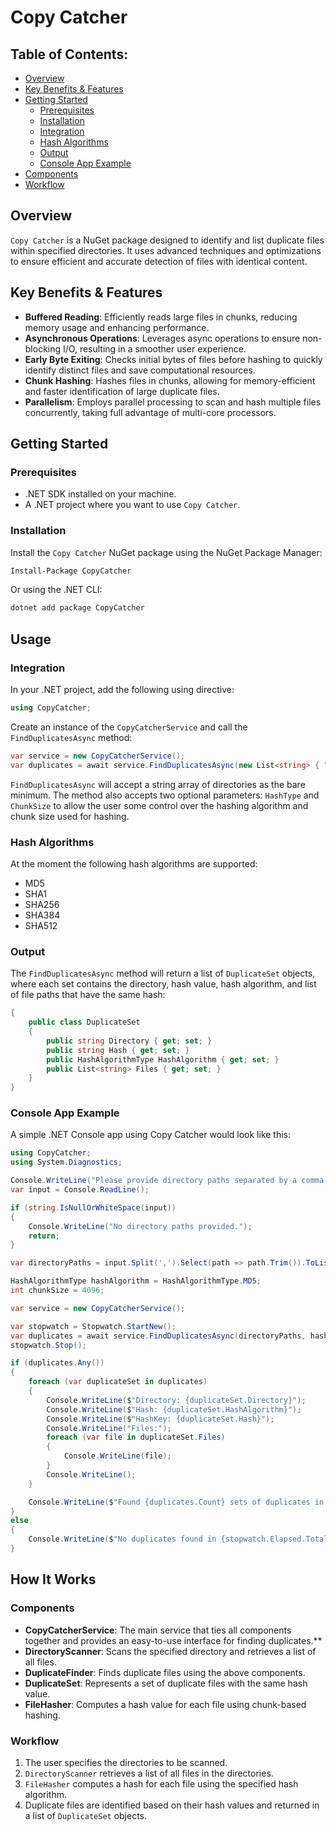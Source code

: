 Copy Catcher
==========================

Table of Contents:
--------
<!-- TOC start (generated with https://github.com/derlin/bitdowntoc) -->

- [Overview](#overview)
- [Key Benefits & Features](#keybenefits)
- [Getting Started](#gettingstarted)
    - [Prerequisites](#prerequisites)
    - [Installation](#installation)
    - [Integration](#integration)
    - [Hash Algorithms](#algorithms)
    - [Output](#output)
    - [Console App Example](#console-app-example)
- [Components](#components)
- [Workflow](#workflow)

<!-- TOC end -->

<!-- TOC --><a name="overview"></a>
Overview
--------

`Copy Catcher` is a NuGet package designed to identify and list duplicate files within specified directories. It uses advanced techniques and optimizations to ensure efficient and accurate detection of files with identical content.

<!-- TOC --><a name="keybenefits"></a>
Key Benefits & Features
-----------------------

- **Buffered Reading**: Efficiently reads large files in chunks, reducing memory usage and enhancing performance.
- **Asynchronous Operations**: Leverages async operations to ensure non-blocking I/O, resulting in a smoother user experience.
- **Early Byte Exiting**: Checks initial bytes of files before hashing to quickly identify distinct files and save computational resources.
- **Chunk Hashing**: Hashes files in chunks, allowing for memory-efficient and faster identification of large duplicate files.
- **Parallelism**: Employs parallel processing to scan and hash multiple files concurrently, taking full advantage of multi-core processors.

<!-- TOC --><a name="gettingstarted"></a>
Getting Started
---------------

<!-- TOC --><a name="prerequisites"></a>
### Prerequisites

-   .NET SDK installed on your machine.
-   A .NET project where you want to use `Copy Catcher`.

<!-- TOC --><a name="installation"></a>
### Installation

Install the `Copy Catcher` NuGet package using the NuGet Package Manager:

```bash
Install-Package CopyCatcher
```

Or using the .NET CLI:

```bash
dotnet add package CopyCatcher
```

Usage
-----

<!-- TOC --><a name="integration"></a>
### Integration

In your .NET project, add the following using directive:

```csharp
using CopyCatcher;
```

Create an instance of the `CopyCatcherService` and call the `FindDuplicatesAsync` method:

```csharp
var service = new CopyCatcherService();
var duplicates = await service.FindDuplicatesAsync(new List<string> { "path/to/directory1", "path/to/directory2" }, HashAlgorithmType.SHA256, 4096);
```

`FindDuplicatesAsync` will accept a string array of directories as the bare minimum. The method also accepts two optional parameters: `HashType` and `ChunkSize` to allow the user some control over the hashing algorithm and chunk size used for hashing.

<!-- TOC --><a name="algorithms"></a>
### Hash Algorithms

At the moment the following hash algorithms are supported:
- MD5
- SHA1
- SHA256
- SHA384
- SHA512

<!-- TOC --><a name="output"></a>
### Output

The `FindDuplicatesAsync` method will return a list of `DuplicateSet` objects, where each set contains the directory, hash value, hash algorithm, and list of file paths that have the same hash:

```csharp
{
    public class DuplicateSet
    {
        public string Directory { get; set; }
        public string Hash { get; set; }
        public HashAlgorithmType HashAlgorithm { get; set; }
        public List<string> Files { get; set; }
    }
}
```

<!-- TOC --><a name="console-app-example"></a>
### Console App Example

A simple .NET Console app using Copy Catcher would look like this:

```csharp
using CopyCatcher;
using System.Diagnostics;

Console.WriteLine("Please provide directory paths separated by a comma:");
var input = Console.ReadLine();

if (string.IsNullOrWhiteSpace(input))
{
    Console.WriteLine("No directory paths provided.");
    return;
}

var directoryPaths = input.Split(',').Select(path => path.Trim()).ToList();

HashAlgorithmType hashAlgorithm = HashAlgorithmType.MD5;
int chunkSize = 4096;

var service = new CopyCatcherService();

var stopwatch = Stopwatch.StartNew();
var duplicates = await service.FindDuplicatesAsync(directoryPaths, hashAlgorithm, chunkSize);
stopwatch.Stop();

if (duplicates.Any())
{
    foreach (var duplicateSet in duplicates)
    {
        Console.WriteLine($"Directory: {duplicateSet.Directory}");
        Console.WriteLine($"Hash: {duplicateSet.HashAlgorithm}");
        Console.WriteLine($"HashKey: {duplicateSet.Hash}");
        Console.WriteLine("Files:");
        foreach (var file in duplicateSet.Files)
        {
            Console.WriteLine(file);
        }
        Console.WriteLine();
    }

    Console.WriteLine($"Found {duplicates.Count} sets of duplicates in {stopwatch.Elapsed.TotalSeconds:0.##} seconds.\n");
}
else
{
    Console.WriteLine($"No duplicates found in {stopwatch.Elapsed.TotalSeconds:0.##} seconds.");
}
```

How It Works
------------

<!-- TOC --><a name="components"></a>
### Components

-   **CopyCatcherService**: The main service that ties all components together and provides an easy-to-use interface for finding duplicates.**
-   **DirectoryScanner**: Scans the specified directory and retrieves a list of all files.
-   **DuplicateFinder**: Finds duplicate files using the above components.
-   **DuplicateSet**: Represents a set of duplicate files with the same hash value.
-   **FileHasher**:  Computes a hash value for each file using chunk-based hashing.

<!-- TOC --><a name="workflow"></a>
### Workflow

1.  The user specifies the directories to be scanned.
2.  `DirectoryScanner` retrieves a list of all files in the directories.
3.  `FileHasher` computes a hash for each file using the specified hash algorithm.
4.  Duplicate files are identified based on their hash values and returned in a list of `DuplicateSet` objects.